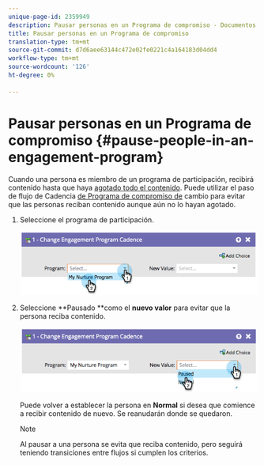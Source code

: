 ```yaml
---
unique-page-id: 2359949
description: Pausar personas en un Programa de compromiso - Documentos de marketing - Documentación del producto
title: Pausar personas en un Programa de compromiso
translation-type: tm+mt
source-git-commit: d7d6aee63144c472e02fe0221c4a164183d04dd4
workflow-type: tm+mt
source-wordcount: '126'
ht-degree: 0%

---
```



# Pausar personas en un Programa de compromiso {#pause-people-in-an-engagement-program}

Cuando una persona es miembro de un programa de participación, recibirá contenido hasta que haya [agotado todo el contenido](people-who-have-exhausted-content.md). Puede utilizar el paso de flujo de Cadencia [de Programa de compromiso de](../../../../product-docs/core-marketo-concepts/smart-campaigns/program-flow-actions/change-engagement-program-cadence.md) cambio para evitar que las personas reciban contenido aunque aún no lo hayan agotado.

1. Seleccione el programa de participación.

   ![](assets/image2014-9-22-14-3a49-3a27.png)

1. Seleccione **Pausado **como el **nuevo valor** para evitar que la persona reciba contenido.

   ![](assets/image2014-9-22-14-3a49-3a31.png)

   Puede volver a establecer la persona en **Normal** si desea que comience a recibir contenido de nuevo. Se reanudarán donde se quedaron.

   >[!NOTE]
   >
   >Al pausar a una persona se evita que reciba contenido, pero seguirá teniendo transiciones entre flujos si cumplen los criterios.

